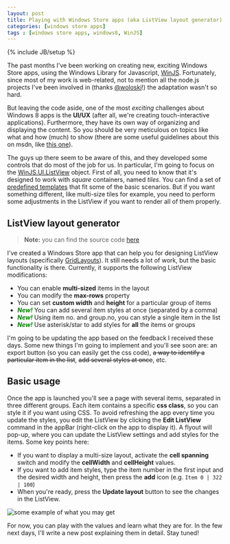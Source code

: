 ```yaml
---
layout: post
title: Playing with Windows Store apps (aka ListView layout generator)
categories: [windows store apps]
tags : [windows store apps, windows8, WinJS]
---
```

{% include JB/setup %}

The past months I've been working on creating new, exciting Windows Store apps, using the Windows Library for Javascript, [WinJS](http://msdn.microsoft.com/en-US/library/windows/apps/br211377). Fortunately, since most of my work is web-related, not to mention all the node.js projects I've been involved in (thanks [@woloski](http://twitter.com/woloski)!) the adaptation wasn't so hard.

But leaving the code aside, one of the most *exciting* challenges about Windows 8 apps is the **UI/UX** (after all, we're creating touch-interactive applications). Furthermore, they have its own way of organizing and displaying the content. So you should be very meticulous on topics like what and how (much) to show (there are some useful guidelines about this on msdn, like [this one](http://msdn.microsoft.com/en-us/library/windows/apps/hh465424.aspx)). 

The guys up there seem to be aware of this, and they developed some controls that do most of the job for us. In particular, I'm going to focus on the [WinJS.UI.ListView](http://msdn.microsoft.com/en-us/library/windows/apps/br211837.aspx) object. 
First of all, you need to know that it's designed to work with *square* containers, named *tiles*. You can find a set of [predefined templates](http://msdn.microsoft.com/en-us/library/windows/apps/hh465463.aspx) that fit some of the basic scenarios. But if you want something different, like multi-size tiles for example, you need to perform some adjustments in the ListView if you want to render all of them properly.

## ListView layout generator

> **Note:** you can find the source code [here](https://github.com/nanovazquez/listview-layout-generator)

I've created a Windows Store app that can help you for designing ListView layouts (specifically [GridLayouts](http://msdn.microsoft.com/en-us/library/windows/apps/br211751.aspx)). It still needs a lot of work, but the basic functionality is there. Currently, it supports the following ListView modifications:

 * You can enable **multi-sized** items in the layout
 * You can modify the **max-rows** property
 * You can set **custom width** and **height** for a particular group of items
 * <span style="color: green; font-weight: bold; font-style:italic">New!</span> You can add several item styles at once (separated by a comma)
 * <span style="color: green; font-weight: bold; font-style:italic">New!</span> Using item no. and group.no, you can style a single item in the list
 * <span style="color: green; font-weight: bold; font-style:italic">New!</span> Use asterisk/star to add styles for **all** the items or groups
 
I'm going to be updating the app based on the feedback I received these days. Some new things I'm going to implement and you'll see soon are: an export button (so you can easily get the css code), <strike>a way to identify a particular item in the list</strike>, <strike>add several styles at once</strike>, etc.

## Basic usage

Once the app is launched you'll see a page with several items, separated in three different groups. Each item contains a specific **css class**, so you can style it if you want using CSS. To avoid refreshing the app every time you update the styles, you edit the ListView by clicking the **Edit ListView** command in the appBar (right-click on the app to display it). A flyout will pop-up, where you can update the ListView settings and add styles for the items. Some key points here:

* If you want to display a multi-size layout, activate the **cell spanning** switch and modify the **cellWidth** and **cellHeight** values. 
* If you want to add item styles, type the item number in the first input and the desired width and height, then press the **add** icon (e.g. `Item 0 | 322 | 100`)
* When you're ready, press the **Update layout** button to see the changes in the ListView.

![some example of what you may get](https://github.com/nanovazquez/ListView-layout-generator/raw/master/sample.png)

For now, you can play with the values and learn what they are for. In the few next days, I'll write a new post explaining them in detail. Stay tuned!
